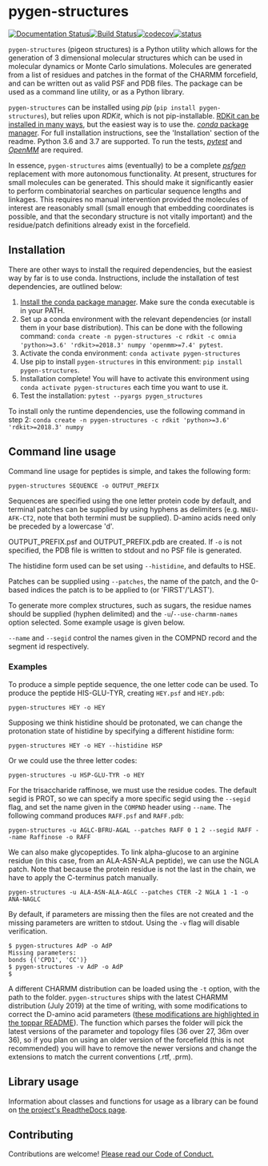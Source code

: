 # pygen-structures

[![Documentation Status](https://readthedocs.org/projects/pygen-structures/badge/?version=latest)](https://pygen-structures.readthedocs.io/en/latest/?badge=latest)[![Build Status](https://travis-ci.org/thesketh/pygen-structures.svg?branch=master)](https://travis-ci.org/thesketh/pygen-structures)[![codecov](https://codecov.io/gh/thesketh/pygen-structures/branch/master/graph/badge.svg)](https://codecov.io/gh/thesketh/pygen-structures)[![status](https://joss.theoj.org/papers/57dce0c14dd34c111f89077cd367dbd7/status.svg)](https://joss.theoj.org/papers/57dce0c14dd34c111f89077cd367dbd7)


`pygen-structures` (pigeon structures) is a Python utility which allows for the generation of 3 dimensional molecular structures which can be used in molecular dynamics or Monte Carlo simulations. Molecules are generated from a list of residues and patches in the format of the CHARMM forcefield, and can be written out as valid PSF and PDB files. The package can be used as a command line utility, or as a Python library.

`pygen-structures` can be installed using _pip_ (`pip install pygen-structures`), but relies upon _RDKit_, which is not pip-installable. [RDKit can be installed in many ways](https://www.rdkit.org/docs/Install.html), but the easiest way is to use the. [_conda_ package manager](https://docs.conda.io/projects/conda/en/latest/). For full installation instructions, see the 'Installation' section of the readme. Python 3.6 and 3.7 are supported. To run the tests, [_pytest_](https://docs.pytest.org/en/latest/) and [_OpenMM_](http://openmm.org/) are required.

In essence, `pygen-structures` aims (eventually) to be a complete [_psfgen_](https://www.ks.uiuc.edu/Research/vmd/plugins/psfgen/) replacement with more autonomous functionality. At present, structures for small molecules can be generated. This should make it significantly easier to perform combinatorial searches on particular sequence lengths and linkages. This requires no manual intervention provided the molecules of interest are reasonably small (small enough that embedding coordinates is possible, and that the secondary structure is not vitally important) and the residue/patch definitions already exist in the forcefield.

## Installation

There are other ways to install the required dependencies, but the easiest way by far is to use conda. Instructions, include the installation of test dependencies, are outlined below:

1. [Install the conda package manager](https://docs.anaconda.com/anaconda/install/). Make sure the conda executable is in your PATH.
2. Set up a conda environment with the relevant dependencies (or install them in your base distribution). This can be done with the following command: `conda create -n pygen-structures -c rdkit -c omnia 'python>=3.6' 'rdkit>=2018.3' numpy 'openmm>=7.4' pytest`.
3. Activate the conda environment: `conda activate pygen-structures`
4. Use pip to install `pygen-structures` in this environment: `pip install pygen-structures`.
5. Installation complete! You will have to activate this environment using `conda activate pygen-structures` each time you want to use it.
6. Test the installation: `pytest --pyargs pygen_structures`

To install only the runtime dependencies, use the following command in step 2: `conda create -n pygen-structures -c rdkit 'python>=3.6' 'rdkit>=2018.3' numpy`

## Command line usage

Command line usage for peptides is simple, and takes the following form:

```
pygen-structures SEQUENCE -o OUTPUT_PREFIX
```

Sequences are specified using the one letter protein code by default, and terminal patches can be supplied by using hyphens as delimiters (e.g. `NNEU-AFK-CT2`, note that both termini must be supplied). D-amino acids need only be preceded by a lowercase 'd'.

OUTPUT_PREFIX.psf and OUTPUT_PREFIX.pdb are created. If `-o` is not specified, the PDB file is written to stdout and no PSF file is generated.

The histidine form used can be set using `--histidine`, and defaults to HSE.

Patches can be supplied using `--patches`, the name of the patch, and the 0-based indices the patch is to be applied to (or 'FIRST'/'LAST').

To generate more complex structures, such as sugars, the residue names should be supplied (hyphen delimited) and the `-u`/`--use-charmm-names` option selected. Some example usage is given below.

`--name` and `--segid` control the names given in the COMPND record and the segment id respectively.

### Examples

To produce a simple peptide sequence, the one letter code can be used. To produce the peptide HIS-GLU-TYR, creating `HEY.psf` and `HEY.pdb`:

```
pygen-structures HEY -o HEY
```

Supposing we think histidine should be protonated, we can change the protonation state of histidine by specifying a different histidine form:

```
pygen-structures HEY -o HEY --histidine HSP
```

Or we could use the three letter codes:

```
pygen-structures -u HSP-GLU-TYR -o HEY
```

For the trisaccharide raffinose, we must use the residue codes. The default segid is PROT, so we can specify a more specific segid using the `--segid` flag, and set the name given in the `COMPND` header using `--name`. The following command produces `RAFF.psf` and `RAFF.pdb`:

```
pygen-structures -u AGLC-BFRU-AGAL --patches RAFF 0 1 2 --segid RAFF --name Raffinose -o RAFF
```

We can also make glycopeptides. To link alpha-glucose to an arginine residue (in this case, from an ALA-ASN-ALA peptide), we can use the NGLA patch. Note that because the protein residue is not the last in the chain, we have to apply the C-terminus patch manually.

```
pygen-structures -u ALA-ASN-ALA-AGLC --patches CTER -2 NGLA 1 -1 -o ANA-NAGLC
```

By default, if parameters are missing then the files are not created and the missing parameters are written to stdout. Using the `-v` flag will disable verification.

```
$ pygen-structures AdP -o AdP
Missing parameters:
bonds {('CPD1', 'CC')}
$ pygen-structures -v AdP -o AdP
$
```

A different CHARMM distribution can be loaded using the `-t` option, with the path to the folder. `pygen-structures` ships with the latest CHARMM distribution (July 2019) at the time of writing, with some modifications to correct the D-amino acid parameters ([these modifications are highlighted in the toppar README](pygen_structures/toppar/README.md)). The function which parses the folder will pick the latest versions of the parameter and topology files (36 over 27, 36m over 36), so if you plan on using an older version of the forcefield (this is not recommended) you will have to remove the newer versions and change the extensions to match the current conventions (.rtf, .prm).

## Library usage

Information about classes and functions for usage as a library can be found on [the project's ReadtheDocs page](https://pygen-structures.readthedocs.io/en/latest/).

## Contributing

Contributions are welcome! [Please read our Code of Conduct.](CONTRIBUTING.md)